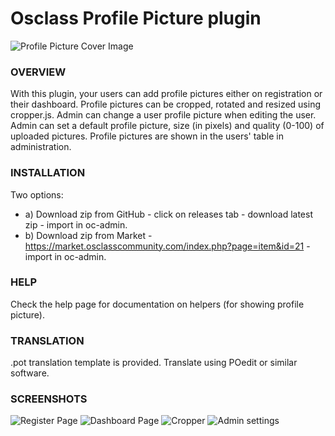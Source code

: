 # Osclass Profile Picture plugin

![Profile Picture Cover Image](https://raw.githubusercontent.com/webmods-croatia/oscplugin-profilepicture/master/cover.jpg)

### OVERVIEW
With this plugin, your users can add profile pictures either on registration or their dashboard.
Profile pictures can be cropped, rotated and resized using cropper.js.
Admin can change a user profile picture when editing the user.
Admin can set a default profile picture, size (in pixels) and quality (0-100) of uploaded pictures.
Profile pictures are shown in the users' table in administration.

### INSTALLATION
Two options:
- a) Download zip from GitHub - click on releases tab - download latest zip - import in oc-admin.
- b) Download zip from Market - https://market.osclasscommunity.com/index.php?page=item&id=21 - import in oc-admin.

### HELP
Check the help page for documentation on helpers (for showing profile picture).

### TRANSLATION
.pot translation template is provided. Translate using POedit or similar software.

### SCREENSHOTS
![Register Page](https://raw.githubusercontent.com/webmods-croatia/oscplugin-videoembed/master/register%20page.jpg)
![Dashboard Page](https://raw.githubusercontent.com/webmods-croatia/oscplugin-videoembed/master/dashboard%20page.jpg)
![Cropper](https://raw.githubusercontent.com/webmods-croatia/oscplugin-videoembed/master/cropper.jpg)
![Admin settings](https://raw.githubusercontent.com/webmods-croatia/oscplugin-videoembed/master/admin%20settings.jpg)
